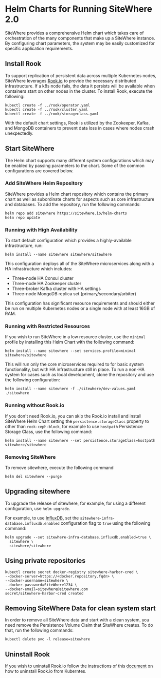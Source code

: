 # Helm Charts for Running SiteWhere 2.0

SiteWhere provides a comprehensive Helm chart which takes care of 
orchestration of the many components that make up a SiteWhere
instance. By configuring chart parameters, the system may be 
easily customized for specific application requirements.

## Install Rook

To support replication of persistent data across multiple
Kubernetes nodes, SiteWhere leverages [Rook.io](https://rook.io/)
to provide the necessary distributed infrastructure. If a k8s
node fails, the data it persists will be available when 
containers start on other nodes in the cluster. To install
Rook, execute the following:

```console
kubectl create -f ../rook/operator.yaml
kubectl create -f ../rook/cluster.yaml
kubectl create -f ../rook/storageclass.yaml
```

With the default chart settings, Rook is utilized by the Zookeeper, 
Kafka, and MongoDB containers to prevent data loss in cases where 
nodes crash unexpectedly.

## Start SiteWhere

The Helm chart supports many different system configurations
which may be enabled by passing parameters to the chart.
Some of the common configurations are covered below.

### Add SiteWhere Helm Repository

SiteWhere provides a Helm chart repository which contains
the primary chart as well as subordinate charts for 
aspects such as core infrastructure and databases. To 
add the repository, run the following commands:

```console
helm repo add sitewhere https://sitewhere.io/helm-charts
helm repo update
```

### Running with High Availability

To start default configuration which provides a highly-available
infrastructure, run:

```console
helm install --name sitewhere sitewhere/sitewhere
```

This configuration deploys all of the SiteWhere microservices along
with a HA infrastructure which includes:

- Three-node HA Consul cluster
- Three-node HA Zookeeper cluster
- Three-broker Kafka cluster with HA settings
- Three-node MongoDB replica set (primary/secondary/arbiter)

This configuration has significant resource requirements and
should either be run on multiple Kubernetes nodes or a single
node with at least 16GB of RAM.

### Running with Restricted Resources

If you wish to run SiteWhere in a low resource cluster, use the `minimal` 
profile by installing this Helm Chart with the following command:

```console
helm install --name sitewhere --set services.profile=minimal sitewhere/sitewhere
```

This will run only the core microservices required to for basic
system functionality, but with HA infrastructure still in place. To
run a non-HA system for cases such as local development, clone
the repository and use the following configuration:

```console
helm install --name sitewhere -f ./sitewhere/dev-values.yaml ./sitewhere
```

### Running without Rook.io

If you don't need Rook.io, you can skip the Rook.io install and install
SiteWhere Helm Chart setting the `persistence.storageClass` property to
other than `rook-ceph-block`, for example to use `hostpath` Persistence
Storage Class, use the following command:  

```console
helm install --name sitewhere --set persistence.storageClass=hostpath sitewhere/sitewhere
```

### Removing SiteWhere

To remove sitewhere, execute the following command

```console
helm del sitewhere --purge
```

## Upgrading sitewhere

To upgrade the release of sitewhere, for example, for using a different
configuration, use `helm upgrade`.

For example, to use [InfluxDB](https://www.influxdata.com/), set the
`sitewhere-infra-database.influxdb.enabled` configuration flag to `true`
using the following command:

```console
helm upgrade --set sitewhere-infra-database.influxdb.enabled=true \
  sitewhere \
  sitewhere/sitewhere
```

## Using private repositories

```console
kubectl create secret docker-registry sitewhere-harbor-cred \
--docker-server=https://<docker.repository.fqdn> \
--docker-username=sitewhere \
--docker-password=SiteWhere1234 \
--docker-email=sitewhere@sitewhere.com
secret/sitewhere-harbor-cred created
```

## Removing SiteWhere Data for clean system start

In order to remove all SiteWhere data and start with a clean system, you need remove
the Persistence Volume Claim that SiteWhere creates. To do that, run the following commands:

```console
kubectl delete pvc -l release=sitewhere
```

## Uninstall Rook

If you wish to uninstall Rook.io follow the instructions of
this [document](https://rook.io/docs/rook/v0.9/ceph-teardown.html)
on how to uninstall Rook.io from Kuberntes.
